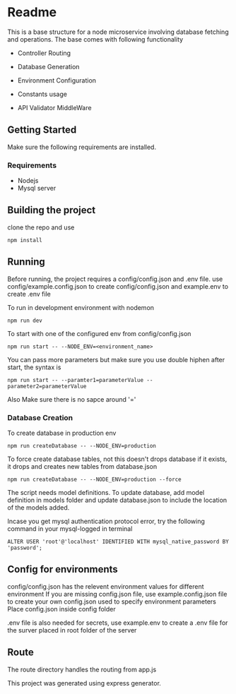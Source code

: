 # Readme

This is a base structure for a node microservice involving database fetching and operations.
The base comes with following functionality

- Controller Routing

- Database Generation

- Environment Configuration

- Constants usage

- API Validator MiddleWare

## Getting Started

Make sure the following requirements are installed.

### Requirements

- Nodejs
- Mysql server

## Building the project

clone the repo and use

```Terminal
npm install
```

## Running

Before running, the project requires a config/config.json and .env file. use config/example.config.json to create config/config.json and example.env to create .env file

To run in development environment with nodemon

```Terminal
npm run dev
```

To start with one of the configured env from config/config.json

```Terminal
npm run start -- --NODE_ENV=<environment_name>
```

You can pass more parameters but make sure you use double hiphen after start, the syntax is

```Terminal
npm run start -- --paramter1=parameterValue --parameter2=parameterValue
```

Also Make sure there is no sapce around '='

### Database Creation

To create database in production env

```Terminal
npm run createDatabase -- --NODE_ENV=production
```

To force create database tables, not this doesn't drops database if it exists, it drops and creates new tables from database.json

```Terminal
npm run createDatabase -- --NODE_ENV=production --force
```

The script needs model definitions. To update database, add model definition in models folder and update database.json to include the location of the models added.

Incase you get mysql authentication protocol error, try the following command in your mysql-logged in terminal

```Mysql
ALTER USER 'root'@'localhost' IDENTIFIED WITH mysql_native_password BY 'password';
```

## Config for environments

config/config.json has the relevent environment values for different environment
If you are missing config.json file, use example.config.json file to create your own config.json used to specify environment parameters
Place config.json inside config folder

.env file is also needed for secrets, use example.env to create a .env file for the surver placed in root folder of the server

## Route

The route directory handles the routing from app.js

This project was generated using express generator.
